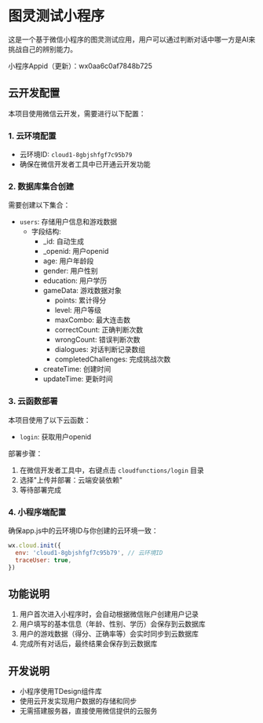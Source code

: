 # 图灵测试小程序

这是一个基于微信小程序的图灵测试应用，用户可以通过判断对话中哪一方是AI来挑战自己的辨别能力。

小程序Appid（更新）：wx0aa6c0af7848b725

## 云开发配置

本项目使用微信云开发，需要进行以下配置：

### 1. 云环境配置

- 云环境ID: `cloud1-8gbjshfgf7c95b79`
- 确保在微信开发者工具中已开通云开发功能

### 2. 数据库集合创建

需要创建以下集合：

- `users`: 存储用户信息和游戏数据
  - 字段结构:
    - _id: 自动生成
    - _openid: 用户openid
    - age: 用户年龄段
    - gender: 用户性别
    - education: 用户学历
    - gameData: 游戏数据对象
      - points: 累计得分
      - level: 用户等级
      - maxCombo: 最大连击数
      - correctCount: 正确判断次数
      - wrongCount: 错误判断次数
      - dialogues: 对话判断记录数组
      - completedChallenges: 完成挑战次数
    - createTime: 创建时间
    - updateTime: 更新时间

### 3. 云函数部署

本项目使用了以下云函数：

- `login`: 获取用户openid

部署步骤：
1. 在微信开发者工具中，右键点击 `cloudfunctions/login` 目录
2. 选择"上传并部署：云端安装依赖"
3. 等待部署完成

### 4. 小程序端配置

确保app.js中的云环境ID与你创建的云环境一致：

```javascript
wx.cloud.init({
  env: 'cloud1-8gbjshfgf7c95b79', // 云环境ID
  traceUser: true,
})
```

## 功能说明

1. 用户首次进入小程序时，会自动根据微信账户创建用户记录
2. 用户填写的基本信息（年龄、性别、学历）会保存到云数据库
3. 用户的游戏数据（得分、正确率等）会实时同步到云数据库
4. 完成所有对话后，最终结果会保存到云数据库

## 开发说明

- 小程序使用TDesign组件库
- 使用云开发实现用户数据的存储和同步
- 无需搭建服务器，直接使用微信提供的云服务 